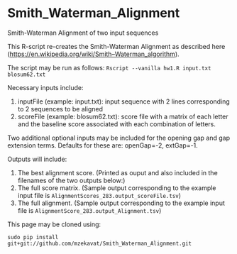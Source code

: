# Smith_Waterman_Alignment
Smith-Waterman Alignment of two input sequences 

This R-script re-creates the Smith-Waterman Alignment as described here (https://en.wikipedia.org/wiki/Smith–Waterman_algorithm). 

The script may be run as follows: 
`Rscript --vanilla hw1.R input.txt blosum62.txt`

Necessary inputs include: 

1. inputFile (example: input.txt): input sequence with 2 lines corresponding to 2 sequences to be aligned
2. scoreFile (example: blosum62.txt): score file with a matrix of each letter and the baseline score associated with each combination of letters.

Two additional optional inputs may be included for the opening gap and gap extension terms. Defaults for these are: openGap=-2, extGap=-1.

Outputs will include: 
1. The best alignment score. (Printed as ouput and also included in the filenames of the two outputs below:)
2. The full score matrix. (Sample output corresponding to the example input file is `AlignmentScores_283.output_scoreFile.tsv`)
3. The full alignment. (Sample output corresponding to the example input file is `AlignmentScore_283.output_Alignment.tsv`)

This page may be cloned using: 

```sudo pip install git+git://github.com/mzekavat/Smith_Waterman_Alignment.git```




